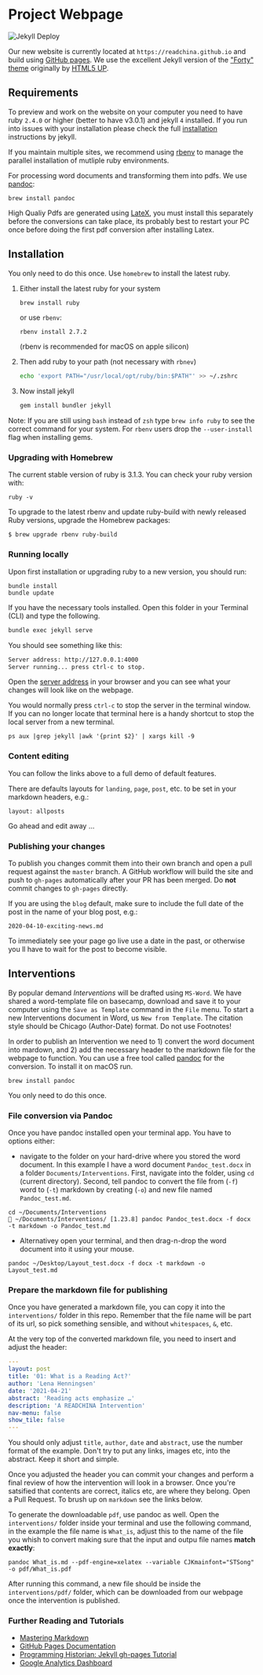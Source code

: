 # Project Webpage
![Jekyll Deploy](https://github.com/duncdrum/forty-jekyll-theme/workflows/Jekyll%20Deploy/badge.svg)

Our new website is currently located at `https://readchina.github.io` and build using [GitHub pages](https://pages.github.com). We use the excellent Jekyll version of the ["Forty" theme](https://github.com/andrewbanchich/forty-jekyll-theme) originally by [HTML5 UP](https://html5up.net/).  

## Requirements
To preview and work on the website on your computer you need to have ruby `2.4.0` or higher  (better to have v3.0.1) and jekyll `4` installed. If you run into issues with your installation please check the full [installation](https://jekyllrb.com/docs/installation/macos/) instructions by jekyll.

If you maintain multiple sites, we recommend using [rbenv](https://github.com/rbenv/rbenv) to manage the parallel installation of mutliple ruby environments. 

For processing word documents and transforming them into pdfs. We use [pandoc](https://pandoc.org/index.html):

```shell
brew install pandoc
```

High Qualiy Pdfs are generated using [LateX](https://www.tug.org/mactex/), you must install this separately before the conversions can take place, its probably best to restart your PC once before doing the first pdf conversion after installing Latex. 

## Installation
You only need to do this once. Use `homebrew` to install the latest ruby.
1.  Either install the latest ruby for your system
    ```zsh
    brew install ruby
    ```
    or use `rbenv`:
    ```shell
    rbenv install 2.7.2
    ```

    (rbenv is recommended for macOS on apple silicon)

1.  Then add ruby to your path (not necessary with `rbnev`)
    ```zsh
    echo 'export PATH="/usr/local/opt/ruby/bin:$PATH"' >> ~/.zshrc
    ```
1.  Now install jekyll
    ```zsh
    gem install bundler jekyll
    ```

Note: If you are still using `bash` instead of `zsh` type `brew info ruby` to see the correct command for your system.
For `rbenv` users drop the `--user-install` flag when installing gems.

### Upgrading with Homebrew

The current stable version of ruby is 3.1.3.  You can check your ruby version with:

```
ruby -v
```

To upgrade to the latest rbenv and update ruby-build with newly released Ruby versions, upgrade the Homebrew packages:

```
$ brew upgrade rbenv ruby-build
```

### Running locally

Upon first installation or upgrading ruby to a new version, you should run:

```
bundle install 
bundle update
```

If you have the necessary tools installed. Open this folder in your Terminal (CLI) and type the following.

```zsh
bundle exec jekyll serve
```

You should see something like this:

```zsh
Server address: http://127.0.0.1:4000
Server running... press ctrl-c to stop.
```

Open the [server address](http://127.0.0.1:4000) in your browser and you can see what your changes will look like on the webpage.

You would normally press `ctrl-c` to stop the server in the terminal window. If you can no longer locate that terminal here is a handy shortcut to stop the local server from a new terminal.
```
ps aux |grep jekyll |awk '{print $2}' | xargs kill -9
```

### Content editing
You can follow the links above to a full demo of default features.

There are defaults layouts for `landing`, `page`, `post`, etc.  to be set in your markdown headers, e.g.:

```
layout: allposts
```

Go ahead and edit away ...

### Publishing your changes
To publish you changes commit them into their own branch and open a pull request against the `master` branch. A GitHub workflow will build the site and push to `gh-pages` automatically after your PR has been merged. Do **not** commit changes to `gh-pages` directly.

If you are using the `blog` default, make sure to include the full date of the post in the name of your blog post, e.g.:

```
2020-04-10-exciting-news.md
```

To immediately see your page go live use a date in the past, or otherwise you ll have to wait for the post to become visible.

## Interventions
By popular demand *Interventions* will be drafted using `MS-Word`. We have shared a word-template file on basecamp, download and save it to your computer using the `Save as Template` command in the `File` menu. To start a new Interventions document in Word, us `New from Template`. The citation style should be Chicago (Author-Date) format. Do not use Footnotes!

In order to publish an Intervention we need to 1) convert the word document into mardown, and 2) add the necessary header to the markdown file for the webpage to function. You can use a free tool called [pandoc](https://pandoc.org/index.html) for the conversion. To install it on macOS run.

```shell
brew install pandoc
```

You only need to do this once. 

### File conversion via Pandoc 
Once you have pandoc installed open your terminal app. You have to options either:
- navigate to the folder on your hard-drive where you stored the word document. In this example I have a word document `Pandoc_test.docx` in a folder `Documents/Interventions`. First, navigate into the folder, using `cd` (current directory). Second, tell pandoc to convert the file from (`-f`) word to (`-t`) markdown by creating (`-o`) and new file named `Pandoc_test.md`. 
```shell
cd ~/Documents/Interventions 
 ~/Documents/Interventions/ [1.23.8] pandoc Pandoc_test.docx -f docx -t markdown -o Pandoc_test.md
```

- Alternativey open your terminal, and then drag-n-drop the word document into it using your mouse. 
```shell 
pandoc ~/Desktop/Layout_test.docx -f docx -t markdown -o Layout_test.md
```

### Prepare the markdown file for publishing
Once you have generated a markdown file, you can copy it into the `interventions/` folder in this repo. Remember that the file name will be part of its url, so pick something sensible, and without `whitespaces`, `&`, etc. 

At the very top of the converted markdown file, you need to insert and adjust the header:

```yml
---
layout: post
title: '01: What is a Reading Act?'
author: 'Lena Henningsen'
date: '2021-04-21'
abstract: 'Reading acts emphasize …'
description: 'A READCHINA Intervention'
nav-menu: false
show_tile: false
---
```

You should only adjust `title`, `author`, `date` and `abstract`, use the number format of the example. Don't try to put any links, images etc, into the abstract. Keep it short and simple. 

Once you adjusted the header you can commit your changes and perform a final review of how the intervention will look in a browser. Once you're satsified that contents are correct, italics etc, are where they belong. Open a Pull Request. To brush up on `markdown` see the links below. 

To generate the downloadable `pdf`, use pandoc as well. Open the `interventions/` folder inside your terminal and use the following command, in the example the file name is `What_is`, adjust this to the name of the file you whish to convert making sure that the input and outpu file names **match exactly**:

```shell
pandoc What_is.md --pdf-engine=xelatex --variable CJKmainfont="STSong" -o pdf/What_is.pdf
```

After running this command, a new file should be inside the `interventions/pdf/` folder, which can be downloaded from our webpage once the intervention is published. 

### Further Reading and Tutorials
-   [Mastering Markdown](https://guides.github.com/features/mastering-markdown/)
-   [GitHub Pages Documentation](https://help.github.com/en/github/working-with-github-pages)
-   [Programming Historian: Jekyll gh-pages Tutorial](https://programminghistorian.org/en/lessons/building-static-sites-with-jekyll-github-pages)
-   [Google Analytics Dashboard](https://analytics.google.com/analytics/web/provision/#/p272623122/reports/defaulthome)
